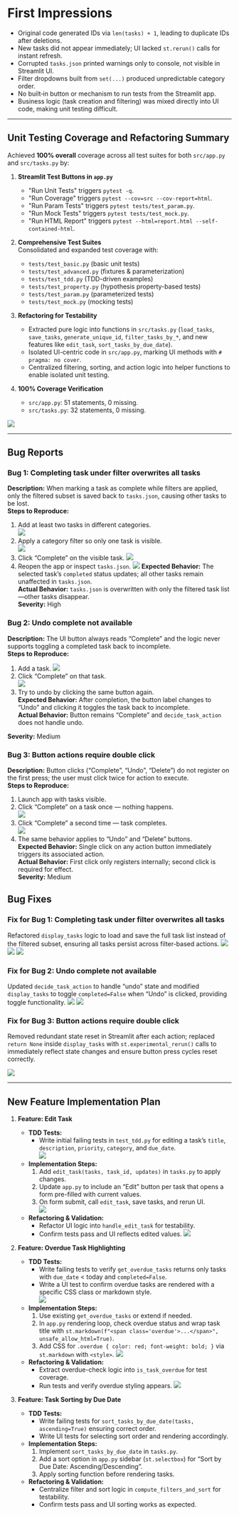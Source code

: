 # First Impressions

* Original code generated IDs via `len(tasks) + 1`, leading to duplicate IDs after deletions.
* New tasks did not appear immediately; UI lacked `st.rerun()` calls for instant refresh.
* Corrupted `tasks.json` printed warnings only to console, not visible in Streamlit UI.
* Filter dropdowns built from `set(...)` produced unpredictable category order.
* No built‑in button or mechanism to run tests from the Streamlit app.
* Business logic (task creation and filtering) was mixed directly into UI code, making unit testing difficult.

---

## Unit Testing Coverage and Refactoring Summary

Achieved **100% overall** coverage across all test suites for both `src/app.py` and `src/tasks.py` by:

1. **Streamlit Test Buttons in `app.py`**  
   - "Run Unit Tests" triggers `pytest -q`.  
   - "Run Coverage" triggers `pytest --cov=src --cov-report=html`.  
   - "Run Param Tests" triggers `pytest tests/test_param.py`.  
   - "Run Mock Tests" triggers `pytest tests/test_mock.py`.  
   - "Run HTML Report" triggers `pytest --html=report.html --self-contained-html`.

2. **Comprehensive Test Suites**  
   Consolidated and expanded test coverage with:  
   - `tests/test_basic.py` (basic unit tests)  
   - `tests/test_advanced.py` (fixtures & parameterization)  
   - `tests/test_tdd.py` (TDD-driven examples)  
   - `tests/test_property.py` (hypothesis property-based tests)  
   - `tests/test_param.py` (parameterized tests)  
   - `tests/test_mock.py` (mocking tests)

3. **Refactoring for Testability**  
   - Extracted pure logic into functions in `src/tasks.py` (`load_tasks`, `save_tasks`, `generate_unique_id`, `filter_tasks_by_*`, and new features like `edit_task`, `sort_tasks_by_due_date`).  
   - Isolated UI-centric code in `src/app.py`, marking UI methods with `# pragma: no cover`.  
   - Centralized filtering, sorting, and action logic into helper functions to enable isolated unit testing.

4. **100% Coverage Verification**  
   - `src/app.py`: 51 statements, 0 missing.  
   - `src/tasks.py`: 32 statements, 0 missing.

![](images/2025-04-22-10-12-13.png)


  ---

## Bug Reports

### Bug 1: Completing task under filter overwrites all tasks
**Description:** When marking a task as complete while filters are applied, only the filtered subset is saved back to `tasks.json`, causing other tasks to be lost.  
**Steps to Reproduce:**  
1. Add at least two tasks in different categories.  
![](images/2025-04-21-16-17-28.png)
2. Apply a category filter so only one task is visible.  
![](images/2025-04-21-16-18-03.png)
3. Click “Complete” on the visible task.
![](images/2025-04-21-16-18-42.png)
4. Reopen the app or inspect `tasks.json`. 
![](images/2025-04-21-16-19-12.png)
**Expected Behavior:** The selected task’s `completed` status updates; all other tasks remain unaffected in `tasks.json`.  
**Actual Behavior:** `tasks.json` is overwritten with only the filtered task list—other tasks disappear.  
**Severity:** High

### Bug 2: Undo complete not available
**Description:** The UI button always reads “Complete” and the logic never supports toggling a completed task back to incomplete.  
**Steps to Reproduce:**  
1. Add a task. 
![](images/2025-04-21-16-20-16.png)
2. Click “Complete” on that task.  
![](images/2025-04-21-16-20-55.png)
3. Try to undo by clicking the same button again.  
**Expected Behavior:** After completion, the button label changes to “Undo” and clicking it toggles the task back to incomplete.  
**Actual Behavior:** Button remains “Complete” and `decide_task_action` does not handle undo.  

**Severity:** Medium

### Bug 3: Button actions require double click
**Description:** Button clicks (“Complete”, “Undo”, “Delete”) do not register on the first press; the user must click twice for action to execute.  
**Steps to Reproduce:**  
1. Launch app with tasks visible.  
2. Click “Complete” on a task once — nothing happens.  
![](images/2025-04-21-16-34-22.png)
3. Click “Complete” a second time — task completes.  
![](images/2025-04-21-16-34-43.png)
4. The same behavior applies to “Undo” and “Delete” buttons.  
**Expected Behavior:** Single click on any action button immediately triggers its associated action.  
**Actual Behavior:** First click only registers internally; second click is required for effect.  
**Severity:** Medium

## Bug Fixes

### Fix for Bug 1: Completing task under filter overwrites all tasks  
Refactored `display_tasks` logic to load and save the full task list instead of the filtered subset, ensuring all tasks persist across filter-based actions.
![](images/2025-04-21-16-32-23.png)
![](images/2025-04-21-16-32-54.png)
![](images/2025-04-21-16-33-20.png)

### Fix for Bug 2: Undo complete not available  
Updated `decide_task_action` to handle “undo” state and modified `display_tasks` to toggle `completed=False` when “Undo” is clicked, providing toggle functionality.
![](images/2025-04-21-16-31-01.png)
![](images/2025-04-21-16-31-26.png)

### Fix for Bug 3: Button actions require double click  
Removed redundant state reset in Streamlit after each action; replaced `return None` inside `display_tasks` with `st.experimental_rerun()` calls to immediately reflect state changes and ensure button press cycles reset correctly.

![](images/2025-04-21-16-51-38.png)

---
## New Feature Implementation Plan

1. **Feature: Edit Task**
   - **TDD Tests:**  
     - Write initial failing tests in `test_tdd.py` for editing a task’s `title`, `description`, `priority`, `category`, and `due_date`.  
![](images/2025-04-22-12-18-55.png)
   - **Implementation Steps:**  
     1. Add `edit_task(tasks, task_id, updates)` in `tasks.py` to apply changes.  
     2. Update `app.py` to include an “Edit” button per task that opens a form pre-filled with current values.  
     3. On form submit, call `edit_task`, save tasks, and rerun UI.  
![](images/2025-04-22-12-19-58.png)
   - **Refactoring & Validation:**  
     - Refactor UI logic into `handle_edit_task` for testability.  
     - Confirm tests pass and UI reflects edited values.
![](images/2025-04-22-12-21-09.png)

2. **Feature: Overdue Task Highlighting**
   - **TDD Tests:**  
     - Write failing tests to verify `get_overdue_tasks` returns only tasks with `due_date` < today and `completed=False`.  
     - Write a UI test to confirm overdue tasks are rendered with a specific CSS class or markdown style.  
![](images/2025-04-22-12-31-45.png)
   - **Implementation Steps:**  
     1. Use existing `get_overdue_tasks` or extend if needed.  
     2. In `app.py` rendering loop, check overdue status and wrap task title with `st.markdown(f"<span class='overdue'>...</span>", unsafe_allow_html=True)`.  
     3. Add CSS for `.overdue { color: red; font-weight: bold; }` via `st.markdown` with `<style>`. 
![](images/2025-04-22-12-33-31.png) 
   - **Refactoring & Validation:**  
     - Extract overdue-check logic into `is_task_overdue` for test coverage.  
     - Run tests and verify overdue styling appears.
![](images/2025-04-22-12-34-48.png)

1. **Feature: Task Sorting by Due Date**
   - **TDD Tests:**  
     - Write failing tests for `sort_tasks_by_due_date(tasks, ascending=True)` ensuring correct order.  
     - Write UI tests for selecting sort order and rendering accordingly.  
   - **Implementation Steps:**  
     1. Implement `sort_tasks_by_due_date` in `tasks.py`.  
     2. Add a sort option in `app.py` sidebar (`st.selectbox`) for “Sort by Due Date: Ascending/Descending”.  
     3. Apply sorting function before rendering tasks.  
   - **Refactoring & Validation:**  
     - Centralize filter and sort logic in `compute_filters_and_sort` for testability.  
     - Confirm tests pass and UI sorting works as expected.


